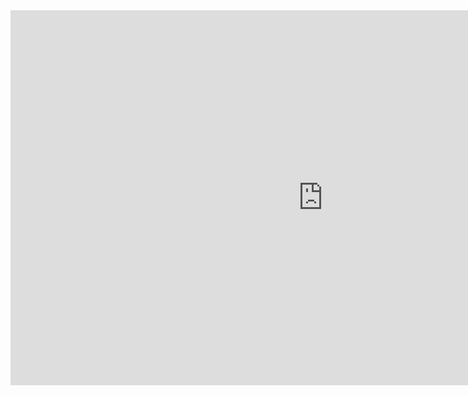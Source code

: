 <iframe src="https://calendar.google.com/calendar/embed?src=troop838morrow%40gmail.com&ctz=America/New_York" style="border: 0" width="1000" height="600" frameborder="0" scrolling="no"></iframe>
